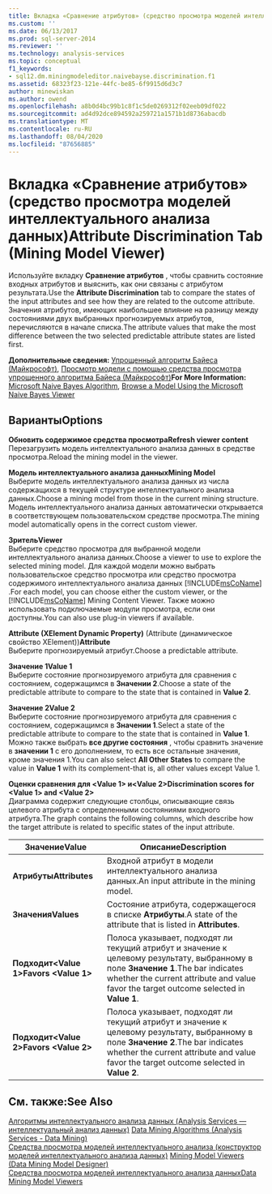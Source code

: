 ```yaml
---
title: Вкладка «Сравнение атрибутов» (средство просмотра моделей интеллектуального анализа данных) | Документация Майкрософт
ms.custom: ''
ms.date: 06/13/2017
ms.prod: sql-server-2014
ms.reviewer: ''
ms.technology: analysis-services
ms.topic: conceptual
f1_keywords:
- sql12.dm.miningmodeleditor.naivebayse.discrimination.f1
ms.assetid: 68323f23-121e-44fc-be85-6f9915d6d3c7
author: minewiskan
ms.author: owend
ms.openlocfilehash: a8b0d4bc99b1c8f1c5de0269312f02eeb09df022
ms.sourcegitcommit: ad4d92dce894592a259721a1571b1d8736abacdb
ms.translationtype: MT
ms.contentlocale: ru-RU
ms.lasthandoff: 08/04/2020
ms.locfileid: "87656885"
---
```

# <a name="attribute-discrimination-tab-mining-model-viewer"></a><span data-ttu-id="d30a8-102">Вкладка «Сравнение атрибутов» (средство просмотра моделей интеллектуального анализа данных)</span><span class="sxs-lookup"><span data-stu-id="d30a8-102">Attribute Discrimination Tab (Mining Model Viewer)</span></span>
  <span data-ttu-id="d30a8-103">Используйте вкладку **Сравнение атрибутов** , чтобы сравнить состояние входных атрибутов и выяснить, как они связаны с атрибутом результата.</span><span class="sxs-lookup"><span data-stu-id="d30a8-103">Use the **Attribute Discrimination** tab to compare the states of the input attributes and see how they are related to the outcome attribute.</span></span> <span data-ttu-id="d30a8-104">Значения атрибутов, имеющих наибольшее влияние на разницу между состояниями двух выбранных прогнозируемых атрибутов, перечисляются в начале списка.</span><span class="sxs-lookup"><span data-stu-id="d30a8-104">The attribute values that make the most difference between the two selected predictable attribute states are listed first.</span></span>  
  
 <span data-ttu-id="d30a8-105">**Дополнительные сведения:** [Упрощенный алгоритм Байеса (Майкрософт)](data-mining/microsoft-naive-bayes-algorithm.md), [Просмотр модели с помощью средства просмотра упрощенного алгоритма Байеса (Майкрософт)](data-mining/browse-a-model-using-the-microsoft-naive-bayes-viewer.md)</span><span class="sxs-lookup"><span data-stu-id="d30a8-105">**For More Information:** [Microsoft Naive Bayes Algorithm](data-mining/microsoft-naive-bayes-algorithm.md), [Browse a Model Using the Microsoft Naive Bayes Viewer](data-mining/browse-a-model-using-the-microsoft-naive-bayes-viewer.md)</span></span>  
  
## <a name="options"></a><span data-ttu-id="d30a8-106">Варианты</span><span class="sxs-lookup"><span data-stu-id="d30a8-106">Options</span></span>  
 <span data-ttu-id="d30a8-107">**Обновить содержимое средства просмотра**</span><span class="sxs-lookup"><span data-stu-id="d30a8-107">**Refresh viewer content**</span></span>  
 <span data-ttu-id="d30a8-108">Перезагрузить модель интеллектуального анализа данных в средстве просмотра.</span><span class="sxs-lookup"><span data-stu-id="d30a8-108">Reload the mining model in the viewer.</span></span>  
  
 <span data-ttu-id="d30a8-109">**Модель интеллектуального анализа данных**</span><span class="sxs-lookup"><span data-stu-id="d30a8-109">**Mining Model**</span></span>  
 <span data-ttu-id="d30a8-110">Выберите модель интеллектуального анализа данных из числа содержащихся в текущей структуре интеллектуального анализа данных.</span><span class="sxs-lookup"><span data-stu-id="d30a8-110">Choose a mining model from those in the current mining structure.</span></span> <span data-ttu-id="d30a8-111">Модель интеллектуального анализа данных автоматически открывается в соответствующем пользовательском средстве просмотра.</span><span class="sxs-lookup"><span data-stu-id="d30a8-111">The mining model automatically opens in the correct custom viewer.</span></span>  
  
 <span data-ttu-id="d30a8-112">**Зритель**</span><span class="sxs-lookup"><span data-stu-id="d30a8-112">**Viewer**</span></span>  
 <span data-ttu-id="d30a8-113">Выберите средство просмотра для выбранной модели интеллектуального анализа данных.</span><span class="sxs-lookup"><span data-stu-id="d30a8-113">Choose a viewer to use to explore the selected mining model.</span></span> <span data-ttu-id="d30a8-114">Для каждой модели можно выбрать пользовательское средство просмотра или средство просмотра содержимого интеллектуального анализа данных [!INCLUDE[msCoName](../includes/msconame-md.md)] .</span><span class="sxs-lookup"><span data-stu-id="d30a8-114">For each model, you can choose either the custom viewer, or the [!INCLUDE[msCoName](../includes/msconame-md.md)] Mining Content Viewer.</span></span> <span data-ttu-id="d30a8-115">Также можно использовать подключаемые модули просмотра, если они доступны.</span><span class="sxs-lookup"><span data-stu-id="d30a8-115">You can also use plug-in viewers if available.</span></span>  
  
 <span data-ttu-id="d30a8-116">**Attribute (XElement Dynamic Property)** (Attribute (динамическое свойство XElement))</span><span class="sxs-lookup"><span data-stu-id="d30a8-116">**Attribute**</span></span>  
 <span data-ttu-id="d30a8-117">Выберите прогнозируемый атрибут.</span><span class="sxs-lookup"><span data-stu-id="d30a8-117">Choose a predictable attribute.</span></span>  
  
 <span data-ttu-id="d30a8-118">**Значение 1**</span><span class="sxs-lookup"><span data-stu-id="d30a8-118">**Value 1**</span></span>  
 <span data-ttu-id="d30a8-119">Выберите состояние прогнозируемого атрибута для сравнения с состоянием, содержащимся в **Значении 2**.</span><span class="sxs-lookup"><span data-stu-id="d30a8-119">Choose a state of the predictable attribute to compare to the state that is contained in **Value 2**.</span></span>  
  
 <span data-ttu-id="d30a8-120">**Значение 2**</span><span class="sxs-lookup"><span data-stu-id="d30a8-120">**Value 2**</span></span>  
 <span data-ttu-id="d30a8-121">Выберите состояние прогнозируемого атрибута для сравнения с состоянием, содержащимся в **Значении 1**.</span><span class="sxs-lookup"><span data-stu-id="d30a8-121">Select a state of the predictable attribute to compare to the state that is contained in **Value 1**.</span></span> <span data-ttu-id="d30a8-122">Можно также выбрать **все другие состояния** , чтобы сравнить значение в **значении 1** с его дополнением, то есть все остальные значения, кроме значения 1.</span><span class="sxs-lookup"><span data-stu-id="d30a8-122">You can also select **All Other States** to compare the value in **Value 1** with its complement-that is, all other values except Value 1.</span></span>  
  
 <span data-ttu-id="d30a8-123">**Оценки сравнения для \<Value 1> и\<Value 2>**</span><span class="sxs-lookup"><span data-stu-id="d30a8-123">**Discrimination scores for \<Value 1> and \<Value 2>**</span></span>  
 <span data-ttu-id="d30a8-124">Диаграмма содержит следующие столбцы, описывающие связь целевого атрибута с определенными состояниями входного атрибута.</span><span class="sxs-lookup"><span data-stu-id="d30a8-124">The graph contains the following columns, which describe how the target attribute is related to specific states of the input attribute.</span></span>  
  
|<span data-ttu-id="d30a8-125">Значение</span><span class="sxs-lookup"><span data-stu-id="d30a8-125">Value</span></span>|<span data-ttu-id="d30a8-126">Описание</span><span class="sxs-lookup"><span data-stu-id="d30a8-126">Description</span></span>|  
|-----------|-----------------|  
|<span data-ttu-id="d30a8-127">**Атрибуты**</span><span class="sxs-lookup"><span data-stu-id="d30a8-127">**Attributes**</span></span>|<span data-ttu-id="d30a8-128">Входной атрибут в модели интеллектуального анализа данных.</span><span class="sxs-lookup"><span data-stu-id="d30a8-128">An input attribute in the mining model.</span></span>|  
|<span data-ttu-id="d30a8-129">**Значения**</span><span class="sxs-lookup"><span data-stu-id="d30a8-129">**Values**</span></span>|<span data-ttu-id="d30a8-130">Состояние атрибута, содержащегося в списке **Атрибуты**.</span><span class="sxs-lookup"><span data-stu-id="d30a8-130">A state of the attribute that is listed in **Attributes**.</span></span>|  
|<span data-ttu-id="d30a8-131">**Подходит\<Value 1>**</span><span class="sxs-lookup"><span data-stu-id="d30a8-131">**Favors \<Value 1>**</span></span>|<span data-ttu-id="d30a8-132">Полоса указывает, подходят ли текущий атрибут и значение к целевому результату, выбранному в поле **Значение 1**.</span><span class="sxs-lookup"><span data-stu-id="d30a8-132">The bar indicates whether the current attribute and value favor the target outcome selected in **Value 1**.</span></span>|  
|<span data-ttu-id="d30a8-133">**Подходит\<Value 2>**</span><span class="sxs-lookup"><span data-stu-id="d30a8-133">**Favors \<Value 2>**</span></span>|<span data-ttu-id="d30a8-134">Полоса указывает, подходят ли текущий атрибут и значение к целевому результату, выбранному в поле **Значение 2**.</span><span class="sxs-lookup"><span data-stu-id="d30a8-134">The bar indicates whether the current attribute and value favor the target outcome selected in **Value 2**.</span></span>|  
  
## <a name="see-also"></a><span data-ttu-id="d30a8-135">См. также:</span><span class="sxs-lookup"><span data-stu-id="d30a8-135">See Also</span></span>  
 <span data-ttu-id="d30a8-136">[Алгоритмы интеллектуального анализа данных &#40;Analysis Services — интеллектуальный анализ данных&#41;](data-mining/data-mining-algorithms-analysis-services-data-mining.md) </span><span class="sxs-lookup"><span data-stu-id="d30a8-136">[Data Mining Algorithms &#40;Analysis Services - Data Mining&#41;](data-mining/data-mining-algorithms-analysis-services-data-mining.md) </span></span>  
 <span data-ttu-id="d30a8-137">[Средства просмотра моделей интеллектуального анализа &#40;конструктор моделей интеллектуального анализа данных&#41;](mining-model-viewers-data-mining-model-designer.md) </span><span class="sxs-lookup"><span data-stu-id="d30a8-137">[Mining Model Viewers &#40;Data Mining Model Designer&#41;](mining-model-viewers-data-mining-model-designer.md) </span></span>  
 [<span data-ttu-id="d30a8-138">Средства просмотра моделей интеллектуального анализа данных</span><span class="sxs-lookup"><span data-stu-id="d30a8-138">Data Mining Model Viewers</span></span>](data-mining/data-mining-model-viewers.md)  
  
  
